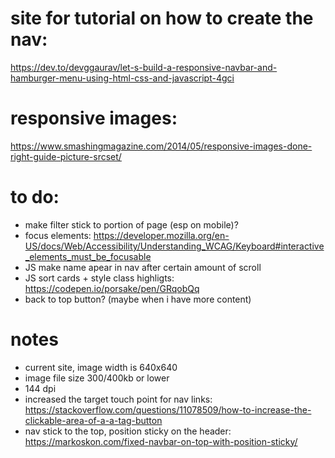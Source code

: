 # site for tutorial on how to create the nav:

https://dev.to/devggaurav/let-s-build-a-responsive-navbar-and-hamburger-menu-using-html-css-and-javascript-4gci

# responsive images: 
https://www.smashingmagazine.com/2014/05/responsive-images-done-right-guide-picture-srcset/

# to do: 
- make filter stick to portion of page (esp on mobile)?
- focus elements: https://developer.mozilla.org/en-US/docs/Web/Accessibility/Understanding_WCAG/Keyboard#interactive_elements_must_be_focusable
- JS make name apear in nav after certain amount of scroll
- JS sort cards + style class highligts: https://codepen.io/porsake/pen/GRqobQq
- back to top button? (maybe when i have more content)

# notes
- current site, image width is 640x640
- image file size 300/400kb or lower
- 144 dpi
- increased the target touch point for nav links: https://stackoverflow.com/questions/11078509/how-to-increase-the-clickable-area-of-a-a-tag-button
- nav stick to the top, position sticky on the header: https://markoskon.com/fixed-navbar-on-top-with-position-sticky/
